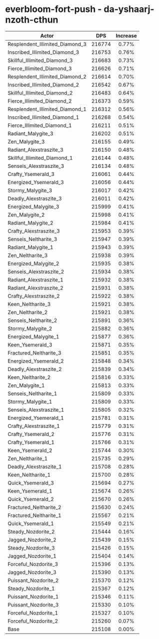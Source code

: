 # everbloom-fort-push - da-yshaarj-nzoth-cthun
| Actor | DPS | Increase |
|---|:---:|:---:|
|Resplendent_Illimited_Diamond_3|216774|0.77%|
|Inscribed_Illimited_Diamond_3|216753|0.76%|
|Skillful_Illimited_Diamond_3|216683|0.73%|
|Fierce_Illimited_Diamond_3|216626|0.71%|
|Resplendent_Illimited_Diamond_2|216614|0.70%|
|Inscribed_Illimited_Diamond_2|216542|0.67%|
|Skillful_Illimited_Diamond_2|216483|0.64%|
|Fierce_Illimited_Diamond_2|216373|0.59%|
|Resplendent_Illimited_Diamond_1|216312|0.56%|
|Inscribed_Illimited_Diamond_1|216268|0.54%|
|Fierce_Illimited_Diamond_1|216211|0.51%|
|Radiant_Malygite_3|216202|0.51%|
|Zen_Malygite_3|216155|0.49%|
|Radiant_Alexstraszite_3|216150|0.48%|
|Skillful_Illimited_Diamond_1|216144|0.48%|
|Senseis_Alexstraszite_3|216134|0.48%|
|Crafty_Ysemerald_3|216061|0.44%|
|Energized_Ysemerald_3|216056|0.44%|
|Stormy_Malygite_3|216017|0.42%|
|Deadly_Alexstraszite_3|216011|0.42%|
|Energized_Malygite_3|215999|0.41%|
|Zen_Malygite_2|215998|0.41%|
|Radiant_Malygite_2|215984|0.41%|
|Crafty_Alexstraszite_3|215953|0.39%|
|Senseis_Neltharite_3|215947|0.39%|
|Radiant_Malygite_1|215943|0.39%|
|Zen_Neltharite_3|215938|0.39%|
|Energized_Malygite_2|215935|0.38%|
|Senseis_Alexstraszite_2|215934|0.38%|
|Radiant_Alexstraszite_1|215932|0.38%|
|Radiant_Alexstraszite_2|215931|0.38%|
|Crafty_Alexstraszite_2|215922|0.38%|
|Keen_Neltharite_3|215921|0.38%|
|Zen_Neltharite_2|215921|0.38%|
|Senseis_Neltharite_2|215891|0.36%|
|Stormy_Malygite_2|215882|0.36%|
|Energized_Malygite_1|215877|0.36%|
|Keen_Ysemerald_3|215871|0.35%|
|Fractured_Neltharite_3|215851|0.35%|
|Energized_Ysemerald_2|215848|0.34%|
|Deadly_Alexstraszite_2|215839|0.34%|
|Keen_Neltharite_2|215816|0.33%|
|Zen_Malygite_1|215813|0.33%|
|Senseis_Neltharite_1|215809|0.33%|
|Stormy_Malygite_1|215809|0.33%|
|Senseis_Alexstraszite_1|215805|0.32%|
|Energized_Ysemerald_1|215781|0.31%|
|Crafty_Alexstraszite_1|215779|0.31%|
|Crafty_Ysemerald_2|215776|0.31%|
|Crafty_Ysemerald_1|215766|0.31%|
|Keen_Ysemerald_2|215744|0.30%|
|Zen_Neltharite_1|215735|0.29%|
|Deadly_Alexstraszite_1|215708|0.28%|
|Keen_Neltharite_1|215700|0.28%|
|Quick_Ysemerald_3|215694|0.27%|
|Keen_Ysemerald_1|215674|0.26%|
|Quick_Ysemerald_2|215670|0.26%|
|Fractured_Neltharite_2|215630|0.24%|
|Fractured_Neltharite_1|215567|0.21%|
|Quick_Ysemerald_1|215549|0.21%|
|Steady_Nozdorite_2|215444|0.16%|
|Jagged_Nozdorite_2|215439|0.15%|
|Steady_Nozdorite_3|215426|0.15%|
|Jagged_Nozdorite_1|215404|0.14%|
|Forceful_Nozdorite_3|215396|0.13%|
|Jagged_Nozdorite_3|215390|0.13%|
|Puissant_Nozdorite_2|215370|0.12%|
|Steady_Nozdorite_1|215367|0.12%|
|Puissant_Nozdorite_1|215346|0.11%|
|Puissant_Nozdorite_3|215330|0.10%|
|Forceful_Nozdorite_1|215327|0.10%|
|Forceful_Nozdorite_2|215260|0.07%|
|Base|215108|0.00%|
